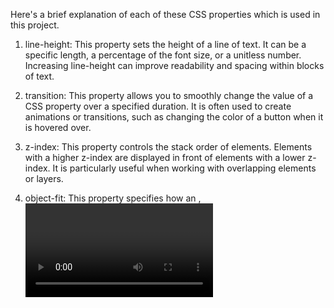 Here's a brief explanation of each of these CSS properties which is used in this project.



1. line-height: This property sets the height of a line of text. It can be a specific length, a percentage of the font size, or a unitless number. Increasing line-height can improve readability and spacing within blocks of text.



2. transition: This property allows you to smoothly change the value of a CSS property over a specified duration. It is often used to create animations or transitions, such as changing the color of a button when it is hovered over.



3. z-index: This property controls the stack order of elements. Elements with a higher z-index are displayed in front of elements with a lower z-index. It is particularly useful when working with overlapping elements or layers.



4. object-fit: This property specifies how an <img>, <video>, or <object> should be resized to fit its container. It can be set to fill, contain, cover, none, or scale-down, each affecting how the media is displayed within its container.



5. font-weight: This property sets the thickness of the font. It can be set to normal, bold, bolder, lighter, or a specific numerical value (100 to 900 in increments of 100).



6. opacity: This property sets the transparency of an element. A value of 1 is fully opaque, while a value of 0 is fully transparent. Values between 0 and 1 create varying levels of transparency.



7. em: This unit is relative to the font size of the parent element. For example, if a parent element has a font size of 16px, 1em is equal to 16px. Using em for font sizes can help maintain scalability and accessibility.



8. rem: Similar to em, but relative to the root element (html). This makes rem useful for creating consistent spacing and sizing across an entire document, unaffected by nested elements' font sizes.



https://github.com/Hafsajillani/Glassmorphism-List-Hover-Effects/assets/103882246/1a39abdb-365a-4fe8-8b9e-9d9b375ae10c

